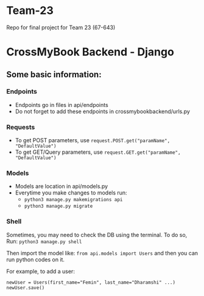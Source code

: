 # Team-23
Repo for final project for Team 23  (67-643)

# CrossMyBook Backend - Django
## Some basic information:

### Endpoints
-  Endpoints go in files in api/endpoints
-  Do not forget to add these endpoints in crossmybookbackend/urls.py

### Requests
- To get POST parameters, use `request.POST.get("paramName", "DefaultValue")`
- To get GET/Query parameters, use `request.GET.get("paramName", "DefaultValue")`

### Models
- Models are location in api/models.py
- Everytime you make changes to models run:
    - `python3 manage.py makemigrations api`
    - `python3 manage.py migrate`

### Shell
Sometimes, you may need to check the DB using the terminal. To do so,
Run: `python3 manage.py shell`

Then import the model like: `from api.models import Users`
and then you can run python codes on it.

For example, to add a user:
```
newUser = Users(first_name="Femin", last_name="Dharamshi" ...)
newUser.save()
```


